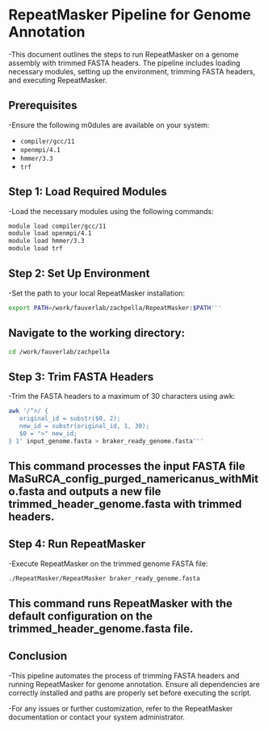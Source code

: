 # RepeatMasker Pipeline for Genome Annotation

-This document outlines the steps to run RepeatMasker on a genome assembly with trimmed FASTA headers. The pipeline includes loading necessary modules, setting up the environment, trimming FASTA headers, and executing RepeatMasker.

## Prerequisites

-Ensure the following m0dules are available on your system:

- `compiler/gcc/11`
- `openmpi/4.1`
- `hmmer/3.3`
- `trf`

## Step 1: Load Required Modules

-Load the necessary modules using the following commands:

```bash
module load compiler/gcc/11
module load openmpi/4.1
module load hmmer/3.3
module load trf
```

## Step 2: Set Up Environment
-Set the path to your local RepeatMasker installation:

```bash
export PATH=/work/fauverlab/zachpella/RepeatMasker:$PATH'''
```

## Navigate to the working directory:

```bash
cd /work/fauverlab/zachpella
```

## Step 3: Trim FASTA Headers
-Trim the FASTA headers to a maximum of 30 characters using awk:

```bash
awk '/^>/ {
   original_id = substr($0, 2);
   new_id = substr(original_id, 1, 30);
   $0 = ">" new_id;
} 1' input_genome.fasta > braker_ready_genome.fasta'''
```

## This command processes the input FASTA file MaSuRCA_config_purged_namericanus_withMito.fasta and outputs a new file trimmed_header_genome.fasta with trimmed headers.

## Step 4: Run RepeatMasker
-Execute RepeatMasker on the trimmed genome FASTA file:

```bash
./RepeatMasker/RepeatMasker braker_ready_genome.fasta
```

## This command runs RepeatMasker with the default configuration on the trimmed_header_genome.fasta file.

## Conclusion
-This pipeline automates the process of trimming FASTA headers and running RepeatMasker for genome annotation. Ensure all dependencies are correctly installed and paths are properly set before executing the script.

-For any issues or further customization, refer to the RepeatMasker documentation or contact your system administrator.
